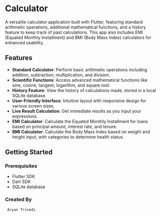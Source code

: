 # Calculator

A versatile calculator application built with Flutter, featuring standard arithmetic operations, additional mathematical functions, and a history feature to keep track of past calculations. This app also includes EMI (Equated Monthly Installment) and BMI (Body Mass Index) calculators for enhanced usability.

## Features

- **Standard Calculator**: Perform basic arithmetic operations including addition, subtraction, multiplication, and division.
- **Scientific Functions**: Access advanced mathematical functions like sine, cosine, tangent, logarithm, and square root.
- **History Feature**: View the history of calculations made, stored in a local SQLite database.
- **User-Friendly Interface**: Intuitive layout with responsive design for various screen sizes.
- **Live Result Calculation**: Get immediate results as you input your expressions.
- **EMI Calculator**: Calculate the Equated Monthly Installment for loans based on principal amount, interest rate, and tenure.
- **BMI Calculator**: Calculate the Body Mass Index based on weight and height input, with categories to determine health status.

## Getting Started

### Prerequisites

- Flutter SDK
- Dart SDK
- SQLite database

### Created By

 ```bash
  Aryan Trivedi

